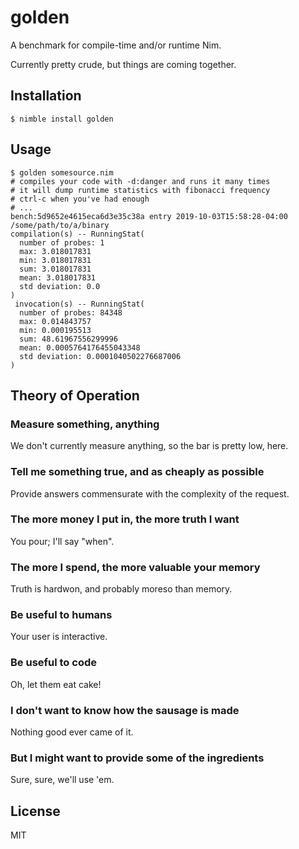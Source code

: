 # golden

A benchmark for compile-time and/or runtime Nim.

Currently pretty crude, but things are coming together.

## Installation
```
$ nimble install golden
```

## Usage
```
$ golden somesource.nim
# compiles your code with -d:danger and runs it many times
# it will dump runtime statistics with fibonacci frequency
# ctrl-c when you've had enough
# ...
bench:5d9652e4615eca6d3e35c38a entry 2019-10-03T15:58:28-04:00
/some/path/to/a/binary
compilation(s) -- RunningStat(
  number of probes: 1
  max: 3.018017831
  min: 3.018017831
  sum: 3.018017831
  mean: 3.018017831
  std deviation: 0.0
)
 invocation(s) -- RunningStat(
  number of probes: 84348
  max: 0.014843757
  min: 0.000195513
  sum: 48.61967556299996
  mean: 0.0005764176455043348
  std deviation: 0.0001040502276687006
)
```

## Theory of Operation

### Measure something, anything

We don't currently measure anything, so the bar is pretty low, here.

### Tell me something true, and as cheaply as possible

Provide answers commensurate with the complexity of the request.

### The more money I put in, the more truth I want

You pour; I'll say "when".

### The more I spend, the more valuable your memory

Truth is hardwon, and probably moreso than memory.

### Be useful to humans

Your user is interactive.

### Be useful to code

Oh, let them eat cake!

### I don't want to know how the sausage is made

Nothing good ever came of it.

### But I might want to provide some of the ingredients

Sure, sure, we'll use 'em.

## License
MIT
